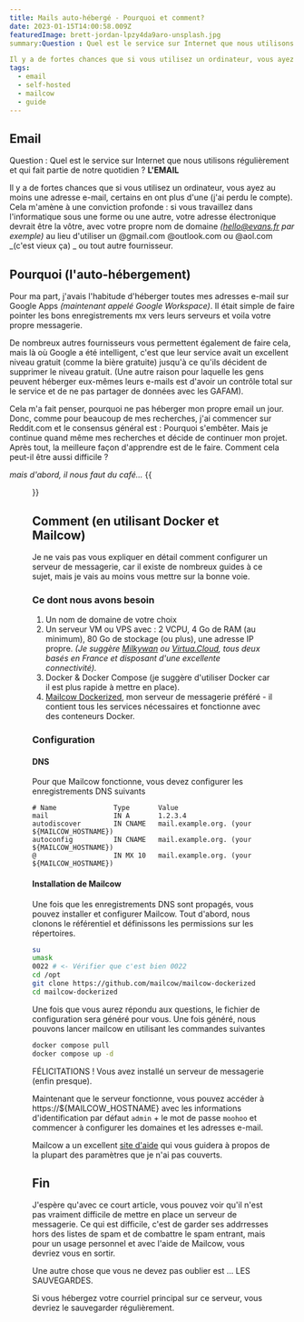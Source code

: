 ```yaml
---
title: Mails auto-hébergé - Pourquoi et comment?
date: 2023-01-15T14:00:58.009Z
featuredImage: brett-jordan-lpzy4da9aro-unsplash.jpg
summary:Question : Quel est le service sur Internet que nous utilisons régulièrement et qui fait partie de notre quotidien ? **L'EMAIL**

Il y a de fortes chances que si vous utilisez un ordinateur, vous ayez au moins une adresse e-mail, certains en ont plus d'une (j'ai perdu le compte). Pourquoi devriez-vous avoir le vôtre ?"
tags:
  - email
  - self-hosted
  - mailcow
  - guide
---
```

## Email
Question : Quel est le service sur Internet que nous utilisons régulièrement et qui fait partie de notre quotidien ? **L'EMAIL**

Il y a de fortes chances que si vous utilisez un ordinateur, vous ayez au moins une adresse e-mail, certains en ont plus d'une (j'ai perdu le compte). Cela m'amène à une conviction profonde : si vous travaillez dans l'informatique sous une forme ou une autre, votre adresse électronique devrait être la vôtre, avec votre propre nom de domaine _(hello@evans.fr par exemple)_ au lieu d'utiliser un @gmail.com @outlook.com ou @aol.com _(c'est vieux ça) _ ou tout autre fournisseur.

## Pourquoi (l'auto-hébergement)
Pour ma part, j'avais l'habitude d'héberger toutes mes adresses e-mail sur Google Apps _(maintenant appelé Google Workspace)_. Il était simple de faire pointer les bons enregistrements mx vers leurs serveurs et voila votre propre messagerie.

De nombreux autres fournisseurs vous permettent également de faire cela, mais là où Google a été intelligent, c'est que leur service avait un excellent niveau gratuit (comme la bière gratuite) jusqu'à ce qu'ils décident de supprimer le niveau gratuit. (Une autre raison pour laquelle les gens peuvent héberger eux-mêmes leurs e-mails est d'avoir un contrôle total sur le service et de ne pas partager de données avec les GAFAM).

Cela m'a fait penser, pourquoi ne pas héberger mon propre email un jour. Donc, comme pour beaucoup de mes recherches, j'ai commencer sur Reddit.com et le consensus général est : Pourquoi s'embêter. Mais je continue quand même mes recherches et décide de continuer mon projet. Après tout, la meilleure façon d'apprendre est de le faire. Comment cela peut-il être aussi difficile ?

_mais d'abord, il nous faut du café..._
{{<figure src="/img/bbt-first-coffee.gif">}}

## Comment (en utilisant Docker et Mailcow)

Je ne vais pas vous expliquer en détail comment configurer un serveur de messagerie, car il existe de nombreux guides à ce sujet, mais je vais au moins vous mettre sur la bonne voie.

### Ce dont nous avons besoin

1. Un nom de domaine de votre choix
2. Un serveur VM ou VPS avec : 2 VCPU, 4 Go de RAM (au minimum), 80 Go de stockage (ou plus), une adresse IP propre. _(Je suggère [Milkywan](https://milkywan.fr/) ou [Virtua.Cloud](https://www.virtua.cloud/), tous deux basés en France et disposant d'une excellente connectivité)._
3. Docker & Docker Compose (je suggère d'utiliser Docker car il est plus rapide à mettre en place).
4. [Mailcow Dockerized](https://mailcow.email/), mon serveur de messagerie préféré - il contient tous les services nécessaires et fonctionne avec des conteneurs Docker.

### Configuration
#### DNS
Pour que Mailcow fonctionne, vous devez configurer les enregistrements DNS suivants

```
# Name              Type       Value
mail                IN A       1.2.3.4
autodiscover        IN CNAME   mail.example.org. (your ${MAILCOW_HOSTNAME})
autoconfig          IN CNAME   mail.example.org. (your ${MAILCOW_HOSTNAME})
@                   IN MX 10   mail.example.org. (your ${MAILCOW_HOSTNAME})
```

#### Installation de Mailcow

Une fois que les enregistrements DNS sont propagés, vous pouvez installer et configurer Mailcow.
Tout d'abord, nous clonons le référentiel et définissons les permissions sur les répertoires.
```bash
su
umask
0022 # <- Vérifier que c'est bien 0022
cd /opt
git clone https://github.com/mailcow/mailcow-dockerized
cd mailcow-dockerized
```
Une fois que vous aurez répondu aux questions, le fichier de configuration sera généré pour vous. Une fois généré, nous pouvons lancer mailcow en utilisant les commandes suivantes
```bash
docker compose pull
docker compose up -d
```
FÉLICITATIONS ! Vous avez installé un serveur de messagerie (enfin presque).

Maintenant que le serveur fonctionne, vous pouvez accéder à https://${MAILCOW_HOSTNAME} avec les informations d'identification par défaut ```admin``` + le mot de passe ```moohoo``` et commencer à configurer les domaines et les adresses e-mail.

Mailcow a un excellent [site d'aide](https://docs.mailcow.email/post_installation/firststeps-ssl/) qui vous guidera à propos de la plupart des paramètres que je n'ai pas couverts.

## Fin
J'espère qu'avec ce court article, vous pouvez voir qu'il n'est pas vraiment difficile de mettre en place un serveur de messagerie. Ce qui est difficile, c'est de garder ses addrresses hors des listes de spam et de combattre le spam entrant, mais pour un usage personnel et avec l'aide de Mailcow, vous devriez vous en sortir.

Une autre chose que vous ne devez pas oublier est ... LES SAUVEGARDES. 

Si vous hébergez votre courriel principal sur ce serveur, vous devriez le sauvegarder régulièrement.